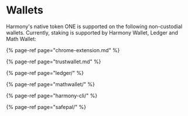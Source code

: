 # Wallets

Harmony's native token ONE is supported on the following non-custodial wallets. Currently, staking is supported by Harmony Wallet, Ledger and Math Wallet:

{% page-ref page="chrome-extension.md" %}

{% page-ref page="trustwallet.md" %}

{% page-ref page="ledger/" %}

{% page-ref page="mathwallet/" %}

{% page-ref page="harmony-cli/" %}

{% page-ref page="safepal/" %}



